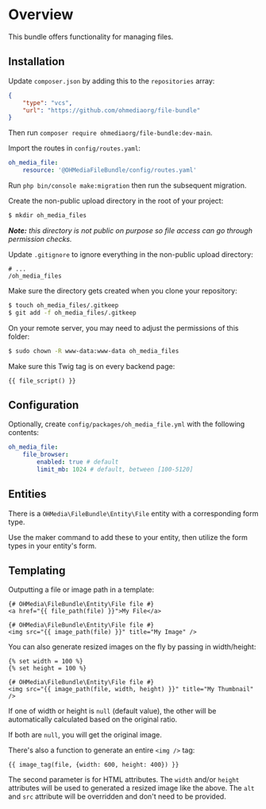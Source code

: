 # Overview

This bundle offers functionality for managing files.

## Installation

Update `composer.json` by adding this to the `repositories` array:

```json
{
    "type": "vcs",
    "url": "https://github.com/ohmediaorg/file-bundle"
}
```

Then run `composer require ohmediaorg/file-bundle:dev-main`.

Import the routes in `config/routes.yaml`:

```yaml
oh_media_file:
    resource: '@OHMediaFileBundle/config/routes.yaml'
```

Run `php bin/console make:migration` then run the subsequent migration.

Create the non-public upload directory in the root of your project:

```bash
$ mkdir oh_media_files
```

_**Note:** this directory is not public on purpose so file access can go through
permission checks._

Update `.gitignore` to ignore everything in the non-public upload directory:

```
# ...
/oh_media_files
```

Make sure the directory gets created when you clone your repository:

```bash
$ touch oh_media_files/.gitkeep
$ git add -f oh_media_files/.gitkeep
```

On your remote server, you may need to adjust the permissions of this folder:

```bash
$ sudo chown -R www-data:www-data oh_media_files
```

Make sure this Twig tag is on every backend page:

```twig
{{ file_script() }}
```

## Configuration

Optionally, create `config/packages/oh_media_file.yml` with the following contents:

```yaml
oh_media_file:
    file_browser:
        enabled: true # default
        limit_mb: 1024 # default, between [100-5120]
```

## Entities

There is a `OHMedia\FileBundle\Entity\File` entity with a corresponding form type.

Use the maker command to add these to your entity, then utilize the form types
in your entity's form.

## Templating

Outputting a file or image path in a template:

```twig
{# OHMedia\FileBundle\Entity\File file #}
<a href="{{ file_path(file) }}">My File</a>

{# OHMedia\FileBundle\Entity\File file #}
<img src="{{ image_path(file) }}" title="My Image" />
```

You can also generate resized images on the fly by passing in width/height:

```twig
{% set width = 100 %}
{% set height = 100 %}

{# OHMedia\FileBundle\Entity\File file #}
<img src="{{ image_path(file, width, height) }}" title="My Thumbnail" />
```

If one of width or height is `null` (default value),
the other will be automatically calculated based on the original ratio.

If both are `null`, you will get the original image.

There's also a function to generate an entire `<img />` tag:

```twig
{{ image_tag(file, {width: 600, height: 400}) }}
```

The second parameter is for HTML attributes. The `width` and/or `height`
attributes will be used to generated a resized image like the above. The `alt`
and `src` attribute will be overridden and don't need to be provided.

